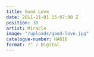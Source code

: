 ```yaml
---
title: Good Love
date: 2011-11-01 15:07:00 Z
position: 30
artist: Miracle
image: "/uploads/good-love.jpg"
catalogue-number: HA010
format: 7" / Digital
---
```



